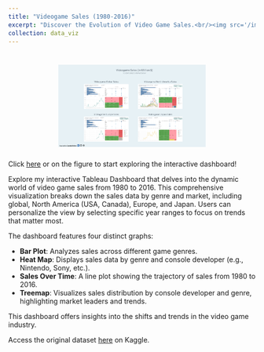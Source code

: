 ```yaml
---
title: "Videogame Sales (1980-2016)"
excerpt: "Discover the Evolution of Video Game Sales.<br/><img src='/images/dashboard-videogame_sales.png' style='width:30%; height:auto;'>"
collection: data_viz
---
```


<h1 align="center">
<a href="https://public.tableau.com/views/GlobalVideogameSales1980-2016/D-GL2_1">
  <img src="/images/dashboard-videogame_sales.png" alt="drawing" width="300"/>
</a>
</h1>

Click [here](https://public.tableau.com/views/GlobalVideogameSales1980-2016/D-GL2_1) or on the figure to start exploring the interactive dashboard!

Explore my interactive Tableau Dashboard that delves into the dynamic world of video game sales from 1980 to 2016. This comprehensive visualization breaks down the sales data by genre and market, including global, North America (USA, Canada), Europe, and Japan. Users can personalize the view by selecting specific year ranges to focus on trends that matter most.

The dashboard features four distinct graphs:

- **Bar Plot**: Analyzes sales across different game genres.
- **Heat Map**: Displays sales data by genre and console developer (e.g., Nintendo, Sony, etc.).
- **Sales Over Time**: A line plot showing the trajectory of sales from 1980 to 2016.
- **Treemap**: Visualizes sales distribution by console developer and genre, highlighting market leaders and trends.

This dashboard offers insights into the shifts and trends in the video game industry.

Access the original dataset [here](https://www.kaggle.com/datasets/thedevastator/global-video-game-sales/data) on Kaggle.
